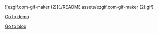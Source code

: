 ![ezgif.com-gif-maker (2)](./README.assets/ezgif.com-gif-maker (2).gif)

[Go to demo](https://harveydev24.github.io/interactive_design/star/)

[Go to blog](https://velog.io/@harveydev24/%EB%B3%84%EC%9D%84-%EB%B3%B4%EB%8A%94-%EC%96%B4%EB%A6%B0-%EC%99%95%EC%9E%90)

